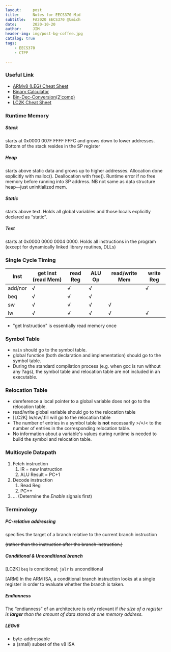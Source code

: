 ```yaml
---
layout:     post
title:      Notes for EECS370 Mid
subtitle:   FA2020 EECS370 @Umich
date:       2020-10-20
author:     JIM
header-img: img/post-bg-coffee.jpg
catalog: true
tags:
    - EECS370
    - CTPP

---
```


### Useful Link

* [ARMv8 (LEG) Cheat Sheet](https://drive.google.com/open?id=1ysv_I8FjC00oIY_Td9UbgCzsQwdlpPzQ)
* [Binary Calculator](https://www.rapidtables.com/calc/math/binary-calculator.html)
* [Bin-Dec-Conversion(2'comp)](https://ncalculators.com/digital-computation/binary-decimal-converter.htm)
* [LC2K Cheat Sheet](https://www.eecs.umich.edu/courses/eecs370/eecs370.f20/projects/p1_spec/#32-description-of-machine-instructions)

### Runtime Memory

##### Stack

 starts at 0x0000 007F FFFF FFFC and grows down to lower addresses. Bottom of the stack resides in the SP register

##### Heap

starts above static data and grows up to higher addresses. Allocation done explicitly with malloc(). Deallocation with free(). Runtime error if no free memory before running into SP address. NB not same as data structure heap—just uninitialized mem.

##### Static

starts above text. Holds all global variables and those locals explicitly declared as “static”.

##### Text

starts at 0x0000 0000 0004 0000. Holds all instructions in the program (except for dynamically linked library routines, DLLs)

### Single Cycle Timing

| Inst    | get Inst (read Mem) | read Reg | ALU Op | read/write Mem | write Reg |
| ------- | ------------------- | -------- | ------ | -------------- | --------- |
| add/nor | √                   | √        | √      |                | √         |
| beq     | √                   | √        | √      |                |           |
| sw      | √                   | √        | √      | √              |           |
| lw      | √                   | √        | √      | √              | √         |

* "get Instruction" is essentially read memory once


### Symbol Table

* ```main``` should go to the symbol table.
* global function (both declaration and implementation) should go to the symbol table.
* During the standard compilation process (e.g. when gcc is run without any ?ags), the symbol table and relocation table are not included in
  an executable.

### Relocation Table

* dereference a local pointer to a global variable does not go to the relocation table.
* read/write global variable should go to the relocation table
* [LC2K] lw/sw/.fill will go to the relocation table
* The number of entries in a symbol table is **not** necessarily >/=/< to the number of entries in the corresponding relocation table.
* No information about a variable's values during runtime is needed to build the symbol and relocation table.

### Multicycle Datapath

1. Fetch instruction
   1. IR = new Instruction
   2. ALU Result = PC+1
2. Decode instruction
   1. Read Reg
   2. PC++
3. ... (Determine the *Enable* signals first)

### Terminology

##### PC-relative addressing

specifies the target of a branch relative to the current branch instruction

~~(rather than  the instruction after the branch instruction.)~~

##### Conditional & Unconditional branch

[LC2K] `beq` is conditional; `jalr` is unconditional

[ARM] In the ARM ISA, a conditional branch instruction looks at a single register in order to evaluate whether the branch is taken.

##### Endianness

The “endianness” of an architecture is only relevant if *the size of a register is **larger** than the amount of data stored at one memory*
*address.*

##### LEGv8

* byte-addressable
* a (small) subset of the v8 ISA